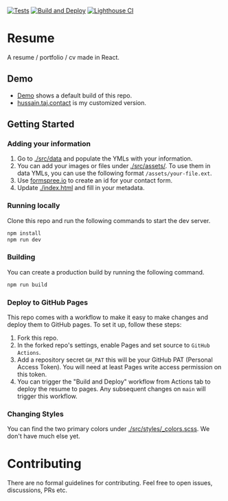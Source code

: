 [![Tests](https://github.com/HussainTaj-W/resume/actions/workflows/tests.yml/badge.svg)](https://github.com/HussainTaj-W/resume/actions/workflows/tests.yml) [![Build and Deploy](https://github.com/HussainTaj-W/resume/actions/workflows/build_and_deploy_to_pages.yml/badge.svg)](https://github.com/HussainTaj-W/resume/actions/workflows/build_and_deploy_to_pages.yml) [![Lighthouse CI](https://github.com/HussainTaj-W/resume/actions/workflows/lighthouse.yml/badge.svg)](https://github.com/HussainTaj-W/resume/actions/workflows/lighthouse.yml)

# Resume

A resume / portfolio / cv made in React.

## Demo

- [Demo](https://hussaintaj-w.github.io/resume/) shows a default build of this repo.
- [hussain.taj.contact](https://hussain.taj.contact) is my customized version.

## Getting Started

### Adding your information

1. Go to [./src/data](./src/data) and populate the YMLs with your information.
2. You can add your images or files under [./src/assets/](./src/assets/). To use them in data YMLs, you can use the following format `/assets/your-file.ext`.
3. Use [formspree.io](formspree.io/) to create an id for your contact form.
4. Update [./index.html](./index.html) and fill in your metadata.

### Running locally

Clone this repo and run the following commands to start the dev server.

```bash
npm install
npm run dev
```

### Building

You can create a production build by running the following command.

```bash
npm run build
```

### Deploy to GitHub Pages

This repo comes with a workflow to make it easy to make changes and deploy them to GitHub pages. To set it up, follow these steps:

1. Fork this repo.
2. In the forked repo's settings, enable Pages and set source to `GitHub Actions`.
3. Add a repository secret `GH_PAT` this will be your GitHub PAT (Personal Access Token). You will need at least Pages write access permission on this token.
4. You can trigger the "Build and Deploy" workflow from Actions tab to deploy the resume to pages. Any subsequent changes on `main` will trigger this workflow.

### Changing Styles

You can find the two primary colors under [./src/styles/\_colors.scss](./src/styles/_colors.scss). We don't have much else yet.

# Contributing

There are no formal guidelines for contributing. Feel free to open issues, discussions, PRs etc.
